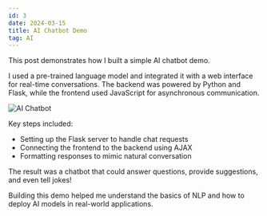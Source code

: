```yaml
---
id: 3
date: 2024-03-15
title: AI Chatbot Demo
tag: AI
---
```


This post demonstrates how I built a simple AI chatbot demo.

I used a pre-trained language model and integrated it with a web interface for real-time conversations. The backend was powered by Python and Flask, while the frontend used JavaScript for asynchronous communication.

![AI Chatbot](https://images.unsplash.com/photo-1506744038136-46273834b3fb?auto=format&fit=crop&w=800&q=80)

Key steps included:

- Setting up the Flask server to handle chat requests
- Connecting the frontend to the backend using AJAX
- Formatting responses to mimic natural conversation

The result was a chatbot that could answer questions, provide suggestions, and even tell jokes!

Building this demo helped me understand the basics of NLP and how to deploy AI models in real-world applications.